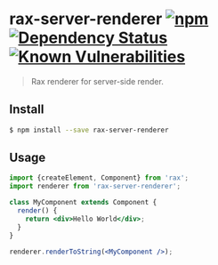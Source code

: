 # rax-server-renderer [![npm](https://img.shields.io/npm/v/rax-server-renderer.svg)](https://www.npmjs.com/package/rax-server-renderer) [![Dependency Status](https://david-dm.org/alibaba/rax.svg?path=packages/rax-server-renderer)](https://david-dm.org/alibaba/rax.svg?path=packages/rax-server-renderer) [![Known Vulnerabilities](https://snyk.io/test/npm/rax-server-renderer/badge.svg)](https://snyk.io/test/npm/rax-server-renderer)

> Rax renderer for server-side render.

## Install

```sh
$ npm install --save rax-server-renderer
```

## Usage

```jsx
import {createElement, Component} from 'rax';
import renderer from 'rax-server-renderer';

class MyComponent extends Component {
  render() {
    return <div>Hello World</div>;
  }
}

renderer.renderToString(<MyComponent />);
```